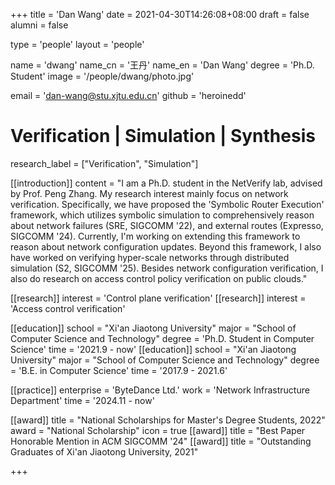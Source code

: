 +++
title = 'Dan Wang'
date = 2021-04-30T14:26:08+08:00
draft = false
alumni = false

type = 'people'
layout = 'people'

name = 'dwang'
name_cn = '王丹'
name_en = 'Dan Wang'
degree = 'Ph.D. Student'
image = '/people/dwang/photo.jpg'

email = 'dan-wang@stu.xjtu.edu.cn'
github = 'heroinedd'

# Verification | Simulation | Synthesis
research_label = ["Verification", "Simulation"]

[[introduction]]
    content = "I am a Ph.D. student in the NetVerify lab, advised by Prof. Peng Zhang. My research interest mainly focus on network verification. Specifically, we have proposed the 'Symbolic Router Execution' framework, which utilizes symbolic simulation to comprehensively reason about network failures (SRE, SIGCOMM '22), and external routes (Expresso, SIGCOMM '24). Currently, I'm working on extending this framework to reason about network configuration updates. Beyond this framework, I also have worked on verifying hyper-scale networks through distributed simulation (S2, SIGCOMM '25). Besides network configuration verification, I also do research on access control policy verification on public clouds."

[[research]]
    interest = 'Control plane verification'
[[research]]
    interest = 'Access control verification'

[[education]]
    school = "Xi'an Jiaotong University"
    major = "School of Computer Science and Technology"
    degree = 'Ph.D. Student in Computer Science'
    time = '2021.9 - now'
[[education]]
    school = "Xi'an Jiaotong University"
    major = "School of Computer Science and Technology"
    degree = 'B.E. in Computer Science'
    time = '2017.9 - 2021.6'

[[practice]]
    enterprise = 'ByteDance Ltd.'
    work = 'Network Infrastructure Department'
    time = '2024.11 - now'

[[award]]
    title = "National Scholarships for Master's Degree Students, 2022"
    award = "National Scholarship"
    icon = true
[[award]]
    title = "Best Paper Honorable Mention in ACM SIGCOMM '24"
[[award]]
    title = "Outstanding Graduates of Xi'an Jiaotong University, 2021"    

+++
